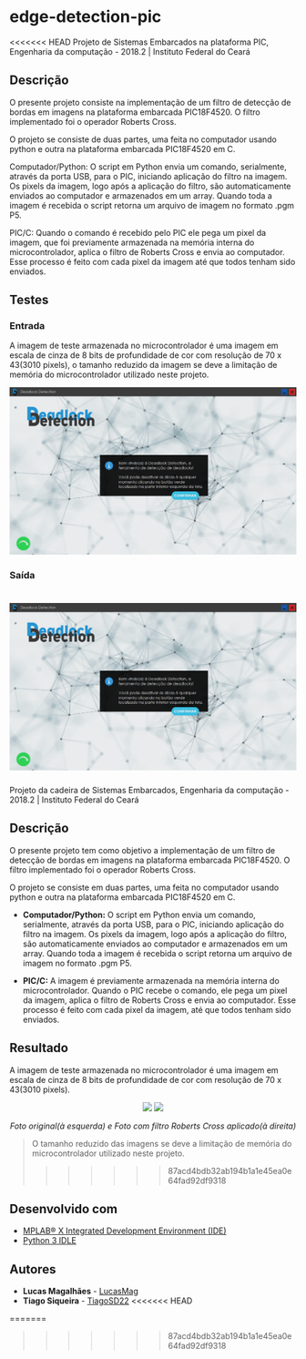 # edge-detection-pic
<<<<<<< HEAD
Projeto de Sistemas Embarcados na plataforma PIC, Engenharia da computação - 2018.2 | Instituto Federal do Ceará

## Descrição
O presente projeto consiste na implementação de um filtro de detecção de bordas em imagens na plataforma embarcada PIC18F4520. O filtro implementado foi o operador Roberts Cross.

O projeto se consiste de duas partes, uma feita no computador usando python e outra na plataforma embarcada PIC18F4520 em C.

Computador/Python: O script em Python envia um comando, serialmente, através da porta USB, para o PIC, iniciando aplicação do filtro na imagem. Os pixels da imagem, logo após a aplicação do filtro, são automaticamente enviados ao computador e armazenados em um array. Quando toda a imagem é recebida o script retorna um arquivo de imagem no formato .pgm P5.

PIC/C: Quando o comando é recebido pelo PIC ele pega um pixel da imagem, que foi previamente armazenada na memória interna do microcontrolador, aplica o filtro de Roberts Cross e envia ao computador. Esse processo é feito com cada pixel da imagem até que todos tenham sido enviados.

## Testes
### Entrada
A imagem de teste armazenada no microcontrolador é uma imagem em escala de cinza de 8 bits de profundidade de cor com resolução de 70 x 43(3010 pixels), o tamanho reduzido da imagem se deve a limitação de memória do microcontrolador utilizado neste projeto.

![Antes da aplicação do filtro](https://github.com/lucasmag/deadlock-detection/blob/master/imagens/thumb1.png)
### Saída
![Depois da aplicação do filtro](https://github.com/lucasmag/deadlock-detection/blob/master/imagens/thumb1.png)
=======
Projeto da cadeira de Sistemas Embarcados, Engenharia da computação - 2018.2 | Instituto Federal do Ceará

## Descrição
O presente projeto tem como objetivo a implementação de um filtro de detecção de bordas em imagens na plataforma embarcada PIC18F4520. O filtro implementado foi o operador Roberts Cross.

O projeto se consiste em duas partes, uma feita no computador usando python e outra na plataforma embarcada PIC18F4520 em C.

- __Computador/Python:__ O script em Python envia um comando, serialmente, através da porta USB, para o PIC, iniciando aplicação do filtro na imagem. Os pixels da imagem, logo após a aplicação do filtro, são automaticamente enviados ao computador e armazenados em um array. Quando toda a imagem é recebida o script retorna um arquivo de imagem no formato .pgm P5.

- __PIC/C:__ A imagem é previamente armazenada na memória interna do microcontrolador. Quando o PIC recebe o comando, ele pega um pixel da imagem, aplica o filtro de Roberts Cross e envia ao computador. Esse processo é feito com cada pixel da imagem, até que todos tenham sido enviados.

## Resultado
A imagem de teste armazenada no microcontrolador é uma imagem em escala de cinza de 8 bits de profundidade de cor com resolução de 70 x 43(3010 pixels). 

<p align="center">
  <img src="https://i.imgur.com/NmNl9Si.jpg"> <img src="https://i.imgur.com/XWNHeOc.jpg">
</p>

<p align="center">
 <em>Foto original(à esquerda) e Foto com filtro Roberts Cross aplicado(à direita)</em>
</p>

>O tamanho reduzido das imagens se deve a limitação de memória do microcontrolador utilizado neste projeto.
>>>>>>> 87acd4bdb32ab194b1a1e45ea0e64fad92df9318

## Desenvolvido com

* [MPLAB® X Integrated Development Environment (IDE)](https://www.microchip.com/mplab/mplab-x-ide) 
* [Python 3 IDLE](https://www.python.org/downloads/)

## Autores

* **Lucas Magalhães** - [LucasMag](https://github.com/lucasmag)
* **Tiago Siqueira** - [TiagoSD22](https://github.com/TiagoSD22)
<<<<<<< HEAD

=======
>>>>>>> 87acd4bdb32ab194b1a1e45ea0e64fad92df9318
